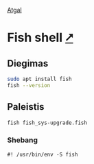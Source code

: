 [Atgal](./readme.md)

# Fish shell [&#x2B67;](https://fishshell.com/)

## Diegimas

```bash
sudo apt install fish
fish --version
```

## Paleistis

```bash
fish fish_sys-upgrade.fish
```

### Shebang

```shebang
#! /usr/bin/env -S fish
```
